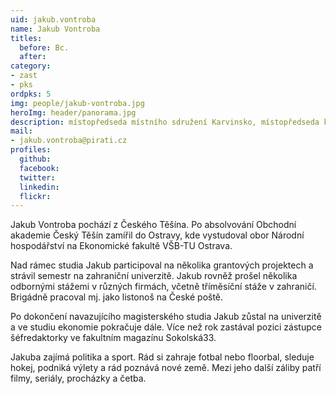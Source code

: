 ```yaml
---
uid: jakub.vontroba
name: Jakub Vontroba
titles:
  before: Bc.
  after:
category:
- zast
- pks
ordpks: 5
img: people/jakub-vontroba.jpg
heroImg: header/panorama.jpg
description: místopředseda místního sdružení Karvinsko, místopředseda krajského sdružení Moravskoslezského kraje
mail:
- jakub.vontroba@pirati.cz
profiles:
  github:
  facebook:
  twitter:
  linkedin:
  flickr:
---
```


Jakub Vontroba pochází z Českého Těšína. Po absolvování Obchodní akademie Český Těšín zamířil do Ostravy, kde vystudoval obor Národní hospodářství na Ekonomické fakultě VŠB-TU Ostrava.

Nad rámec studia Jakub participoval na několika grantových projektech a strávil semestr na zahraniční univerzitě. Jakub rovněž prošel několika odbornými stážemi v různých firmách, včetně tříměsíční stáže v zahraničí. Brigádně pracoval mj. jako listonoš na České poště.

Po dokončení navazujícího magisterského studia Jakub zůstal na univerzitě a ve studiu ekonomie pokračuje dále. Více než rok zastával pozici zástupce šéfredaktorky ve fakultním magazínu Sokolská33.

Jakuba zajímá politika a sport. Rád si zahraje fotbal nebo floorbal, sleduje hokej, podniká výlety a rád poznává nové země. Mezi jeho další záliby patří filmy, seriály, procházky a četba.
